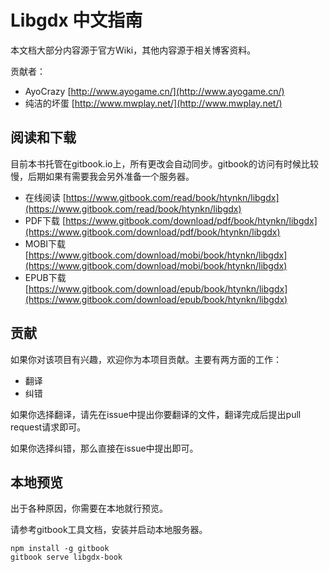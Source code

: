 Libgdx 中文指南
===============

本文档大部分内容源于官方Wiki，其他内容源于相关博客资料。


贡献者：

* AyoCrazy  [http://www.ayogame.cn/](http://www.ayogame.cn/)
* 纯洁的坏蛋  [http://www.mwplay.net/](http://www.mwplay.net/)


阅读和下载
--------

目前本书托管在gitbook.io上，所有更改会自动同步。gitbook的访问有时候比较慢，后期如果有需要我会另外准备一个服务器。

* 在线阅读 [https://www.gitbook.com/read/book/htynkn/libgdx](https://www.gitbook.com/read/book/htynkn/libgdx)
* PDF下载 [https://www.gitbook.com/download/pdf/book/htynkn/libgdx](https://www.gitbook.com/download/pdf/book/htynkn/libgdx)
* MOBI下载 [https://www.gitbook.com/download/mobi/book/htynkn/libgdx](https://www.gitbook.com/download/mobi/book/htynkn/libgdx)
* EPUB下载 [https://www.gitbook.com/download/epub/book/htynkn/libgdx](https://www.gitbook.com/download/epub/book/htynkn/libgdx)


贡献
----

如果你对该项目有兴趣，欢迎你为本项目贡献。主要有两方面的工作：
* 翻译
* 纠错

如果你选择翻译，请先在issue中提出你要翻译的文件，翻译完成后提出pull request请求即可。

如果你选择纠错，那么直接在issue中提出即可。

本地预览
-------
出于各种原因，你需要在本地就行预览。

请参考gitbook工具文档，安装并启动本地服务器。

```
npm install -g gitbook
gitbook serve libgdx-book
```

